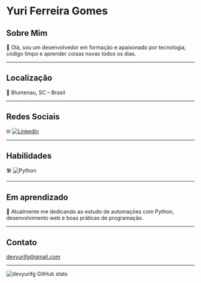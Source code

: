 # Yuri Ferreira Gomes

## Sobre Mim  
📌 Olá, sou um desenvolvedor em formação e apaixonado por tecnologia, código limpo e aprender coisas novas todos os dias.

---

## Localização  
📍 Blumenau, SC – Brasil

---

## Redes Sociais  
🌐 [![LinkedIn](https://img.shields.io/badge/LinkedIn-blue?style=flat&logo=linkedin)](https://www.linkedin.com/in/yuri-ferreira-gomes-679098331/)

---

## Habilidades

🛠️ ![Python](https://img.shields.io/badge/Python-3776AB?style=flat&logo=python&logoColor=white)

---

## Em aprendizado  
🚀 Atualmente me dedicando ao estudo de automações com Python, desenvolvimento web e boas práticas de programação.

---

## Contato  
devyurifg@gmail.com

---


![devyurifg GitHub stats](https://github-readme-stats.vercel.app/api?username=devyurifg&show_icons=true&theme=radical)
